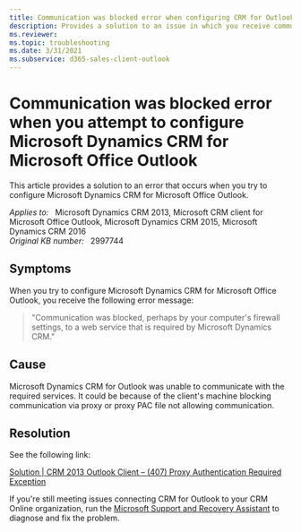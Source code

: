 ```yaml
---
title: Communication was blocked error when configuring CRM for Outlook
description: Provides a solution to an issue in which you receive communication was blocked when you try to configure Microsoft Dynamics CRM for Microsoft Office Outlook.
ms.reviewer: 
ms.topic: troubleshooting
ms.date: 3/31/2021
ms.subservice: d365-sales-client-outlook
---
```

# Communication was blocked error when you attempt to configure Microsoft Dynamics CRM for Microsoft Office Outlook

This article provides a solution to an error that occurs when you try to configure Microsoft Dynamics CRM for Microsoft Office Outlook.

_Applies to:_ &nbsp; Microsoft Dynamics CRM 2013, Microsoft CRM client for Microsoft Office Outlook, Microsoft Dynamics CRM 2015, Microsoft Dynamics CRM 2016  
_Original KB number:_ &nbsp; 2997744

## Symptoms

When you try to configure Microsoft Dynamics CRM for Microsoft Office Outlook, you receive the following error message:

> "Communication was blocked, perhaps by your computer's firewall settings, to a web service that is required by Microsoft Dynamics CRM."

## Cause

Microsoft Dynamics CRM for Outlook was unable to communicate with the required services. It could be because of the client's machine blocking communication via proxy or proxy PAC file not allowing communication.

## Resolution

See the following link:

[Solution | CRM 2013 Outlook Client – (407) Proxy Authentication Required Exception](https://community.dynamics.com/crm/b/xrminadynamicsbox/posts/solution-crm-2013-outlook-client-407-proxy-authentication-required-exception)

If you're still meeting issues connecting CRM for Outlook to your CRM Online organization, run the [Microsoft Support and Recovery Assistant](https://support.microsoft.com/office/e90bb691-c2a7-4697-a94f-88836856c72f) to diagnose and fix the problem.
